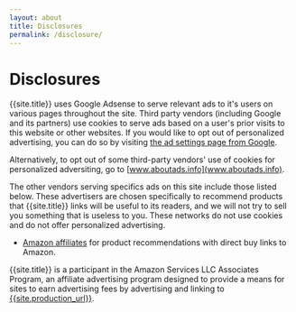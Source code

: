 ```yaml
---
layout: about
title: Disclosures
permalink: /disclosure/
---
```


# Disclosures

{{site.title}} uses Google Adsense to serve relevant ads to it's users on various pages throughout the site. Third party vendors (including Google and its partners) use cookies to serve ads based on a user's prior visits to this website or other websites. If you would like to opt out of personalized advertising, you can do so by visiting [the ad settings page from Google](https://www.google.com/settings/u/0/ads/authenticated).

Alternatively, to opt out of some third-party vendors' use of cookies for personalized adversiting, go to [www.aboutads.info](www.aboutads.info).

The other vendors serving specifics ads on this site include those listed below. These advertisers are chosen specifically to recommend products that {{site.title}} links will be useful to its readers, and we will not try to sell you something that is useless to you. These networks do not use cookies and do not offer personalized advertising.

<!-- * [Rakuten affiliate network](http://marketing.rakuten.com/affiliate-marketing), to provide Udemy course links. -->
* [Amazon affiliates](https://affiliate-program.amazon.com/) for product recommendations with direct buy links to Amazon.
<!-- * [Impact.com](https://impact.com/) for AppSumo, Coursera, and Udacity. -->
<!-- * [Ascend Partners](https://www.ascendpartner.com/) for Yubico. -->

{{site.title}} is a participant in the Amazon Services LLC Associates Program, an affiliate advertising program designed to provide a means for sites to earn advertising fees by advertising and linking to [{{site.production_url}}]({{site.production_url}}).
